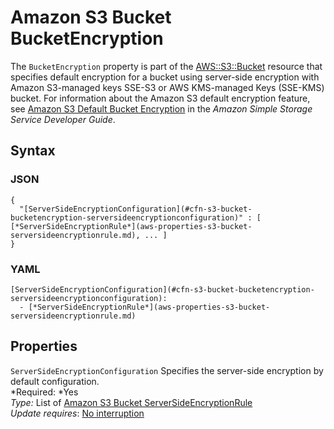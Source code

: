 # Amazon S3 Bucket BucketEncryption<a name="aws-properties-s3-bucket-bucketencryption"></a>

The `BucketEncryption` property is part of the [AWS::S3::Bucket](aws-properties-s3-bucket.md) resource that specifies default encryption for a bucket using server\-side encryption with Amazon S3\-managed keys SSE\-S3 or AWS KMS\-managed Keys \(SSE\-KMS\) bucket\. For information about the Amazon S3 default encryption feature, see [Amazon S3 Default Bucket Encryption](http://docs.aws.amazon.com/AmazonS3/latest/dev/bucket-encryption.html) in the *Amazon Simple Storage Service Developer Guide*\.

## Syntax<a name="w3ab2c21c14e1514b5"></a>

### JSON<a name="aws-properties-s3-bucket-bucketencryption.json"></a>

```
{
  "[ServerSideEncryptionConfiguration](#cfn-s3-bucket-bucketencryption-serversideencryptionconfiguration)" : [ [*ServerSideEncryptionRule*](aws-properties-s3-bucket-serversideencryptionrule.md), ... ]
}
```

### YAML<a name="aws-properties-s3-bucket-bucketencryption.yaml"></a>

```
[ServerSideEncryptionConfiguration](#cfn-s3-bucket-bucketencryption-serversideencryptionconfiguration): 
  - [*ServerSideEncryptionRule*](aws-properties-s3-bucket-serversideencryptionrule.md)
```

## Properties<a name="w3ab2c21c14e1514b7"></a>

`ServerSideEncryptionConfiguration`  <a name="cfn-s3-bucket-bucketencryption-serversideencryptionconfiguration"></a>
Specifies the server\-side encryption by default configuration\.  
*Required: *Yes  
*Type:* List of [Amazon S3 Bucket ServerSideEncryptionRule](aws-properties-s3-bucket-serversideencryptionrule.md)  
*Update requires*: [No interruption](using-cfn-updating-stacks-update-behaviors.md#update-no-interrupt)
